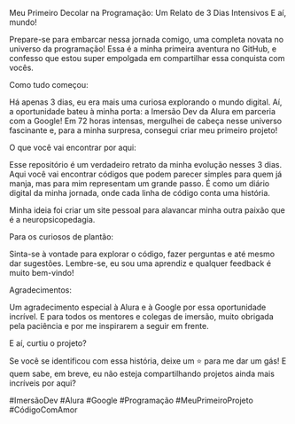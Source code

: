 Meu Primeiro Decolar na Programação: Um Relato de 3 Dias Intensivos
E aí, mundo!

Prepare-se para embarcar nessa jornada comigo, uma completa novata no universo da programação!  Essa é a minha primeira aventura no GitHub, e confesso que estou super empolgada em compartilhar essa conquista com vocês.

Como tudo começou:

Há apenas 3 dias, eu era mais uma curiosa explorando o mundo digital. Aí, a oportunidade bateu à minha porta: a Imersão Dev da Alura em parceria com a Google!  Em 72 horas intensas, mergulhei de cabeça nesse universo fascinante e, para a minha surpresa, consegui criar meu primeiro projeto!

O que você vai encontrar por aqui:

Esse repositório é um verdadeiro retrato da minha evolução nesses 3 dias. Aqui você vai encontrar códigos que podem parecer simples para quem já manja, mas para mim representam um grande passo. É como um diário digital da minha jornada, onde cada linha de código conta uma história.

Minha ideia foi criar um site pessoal para alavancar minha outra paixão que é a neuropsicopedagia.

Para os curiosos de plantão:

Sinta-se à vontade para explorar o código, fazer perguntas e até mesmo dar sugestões. Lembre-se, eu sou uma aprendiz e qualquer feedback é muito bem-vindo!

Agradecimentos:

Um agradecimento especial à Alura e à Google por essa oportunidade incrível. E para todos os mentores e colegas de imersão, muito obrigada
pela paciência e por me inspirarem a seguir em frente.

E aí, curtiu o projeto?

Se você se identificou com essa história, deixe um ⭐ para me dar um gás! E quem sabe, em breve, eu não esteja compartilhando projetos ainda mais incríveis por aqui?

#ImersãoDev #Alura #Google #Programação #MeuPrimeiroProjeto #CódigoComAmor
